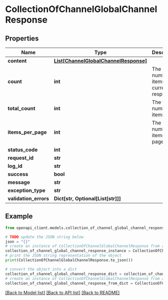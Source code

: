 # CollectionOfChannelGlobalChannelResponse


## Properties

Name | Type | Description | Notes
------------ | ------------- | ------------- | -------------
**content** | [**List[ChannelGlobalChannelResponse]**](ChannelGlobalChannelResponse.md) |  | [optional] 
**count** | **int** | The number of items in the current response. | [optional] 
**total_count** | **int** | The total number of items. | [optional] 
**items_per_page** | **int** | The number of items per page. | [optional] 
**status_code** | **int** |  | [optional] 
**request_id** | **str** |  | [optional] 
**log_id** | **str** |  | [optional] 
**success** | **bool** |  | [optional] 
**message** | **str** |  | [optional] 
**exception_type** | **str** |  | [optional] 
**validation_errors** | **Dict[str, Optional[List[str]]]** |  | [optional] 

## Example

```python
from openapi_client.models.collection_of_channel_global_channel_response import CollectionOfChannelGlobalChannelResponse

# TODO update the JSON string below
json = "{}"
# create an instance of CollectionOfChannelGlobalChannelResponse from a JSON string
collection_of_channel_global_channel_response_instance = CollectionOfChannelGlobalChannelResponse.from_json(json)
# print the JSON string representation of the object
print(CollectionOfChannelGlobalChannelResponse.to_json())

# convert the object into a dict
collection_of_channel_global_channel_response_dict = collection_of_channel_global_channel_response_instance.to_dict()
# create an instance of CollectionOfChannelGlobalChannelResponse from a dict
collection_of_channel_global_channel_response_from_dict = CollectionOfChannelGlobalChannelResponse.from_dict(collection_of_channel_global_channel_response_dict)
```
[[Back to Model list]](../README.md#documentation-for-models) [[Back to API list]](../README.md#documentation-for-api-endpoints) [[Back to README]](../README.md)


